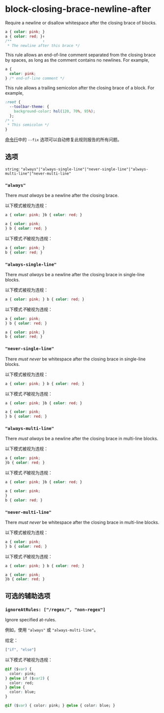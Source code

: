 # block-closing-brace-newline-after

Require a newline or disallow whitespace after the closing brace of blocks.

```css
a { color: pink; }
a { color: red; }↑
/**              ↑
 * The newline after this brace */
```

This rule allows an end-of-line comment separated from the closing brace by spaces, as long as the comment contains no newlines. For example,

```css
a {
  color: pink;
} /* end-of-line comment */
```

This rule allows a trailing semicolon after the closing brace of a block. For example,

```css
:root {
  --toolbar-theme: {
    background-color: hsl(120, 70%, 95%);
  };
/* ↑
 * This semicolon */
}
```

[命令行](../../../docs/user-guide/cli.md#自动修复错误)中的 `--fix` 选项可以自动修复此规则报告的所有问题。

## 选项

`string`: `"always"|"always-single-line"|"never-single-line"|"always-multi-line"|"never-multi-line"`

### `"always"`

There *must always* be a newline after the closing brace.

以下模式被视为违规：

```css
a { color: pink; }b { color: red; }
```

```css
a { color: pink;
} b { color: red; }
```

以下模式*不*被视为违规：

```css
a { color: pink; }
b { color: red; }
```

### `"always-single-line"`

There *must always* be a newline after the closing brace in single-line blocks.

以下模式被视为违规：

```css
a { color: pink; } b { color: red; }
```

以下模式*不*被视为违规：

```css
a { color: pink;
} b { color: red; }
```

```css
a { color: pink; }
b { color: red; }
```

### `"never-single-line"`

There *must never* be whitespace after the closing brace in single-line blocks.

以下模式被视为违规：

```css
a { color: pink; } b { color: red; }
```

以下模式*不*被视为违规：

```css
a { color: pink; }b { color: red; }
```

```css
a { color: pink;
} b { color: red; }
```

### `"always-multi-line"`

There *must always* be a newline after the closing brace in multi-line blocks.

以下模式被视为违规：

```css
a { color: pink;
}b { color: red; }
```

以下模式*不*被视为违规：

```css
a { color: pink; }b { color: red; }
```

```css
a { color: pink;
}
b { color: red; }
```

### `"never-multi-line"`

There *must never* be whitespace after the closing brace in multi-line blocks.

以下模式被视为违规：

```css
a { color: pink;
} b { color: red; }
```

以下模式*不*被视为违规：

```css
a { color: pink; } b { color: red; }
```

```css
a { color: pink;
}b { color: red; }
```

## 可选的辅助选项

### `ignoreAtRules: ["/regex/", "non-regex"]`

Ignore specified at-rules.

例如，使用 `"always"` 或 `"always-multi-line"`。

给定：

```js
["if", "else"]
```

以下模式*不*被视为违规：

```css
@if ($var) {
  color: pink;
} @else if ($var2) {
  color: red;
} @else {
  color: blue;
}
```

```css
@if ($var) { color: pink; } @else { color: blue; }
```
